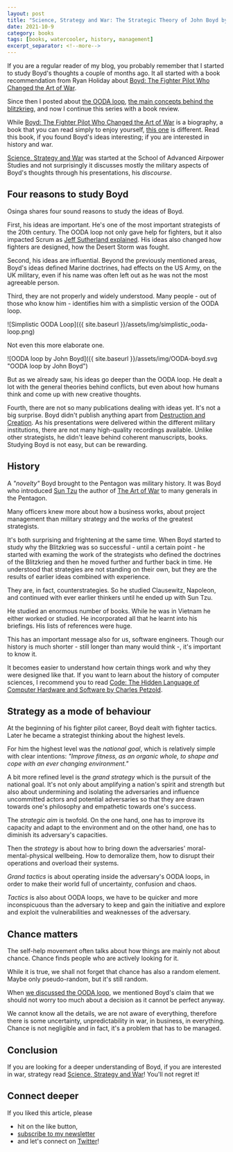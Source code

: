 ```yaml
---
layout: post
title: "Science, Strategy and War: The Strategic Theory of John Boyd by Frans Osinga"
date: 2021-10-9
category: books
tags: [books, watercooler, history, management]
excerpt_separator: <!--more-->
---
```

If you are a regular reader of my blog, you probably remember that I started to study Boyd's thoughts a couple of months ago. It all started with a book recommendation from Ryan Holiday about [Boyd: The Fighter Pilot Who Changed the Art of War](https://devreads.sandordargo.com/boyd-by-robert-coram/).

Since then I posted about [the OODA loop](https://www.sandordargo.com/blog/2021/08/25/ooda_loop_decision_making), [the main concepts behind the blitzkrieg](https://www.sandordargo.com/blog/2021/08/11/the-four-german-words), and now I continue this series with a book review.
<!--more-->

While [Boyd: The Fighter Pilot Who Changed the Art of War](https://devreads.sandordargo.com/boyd-by-robert-coram/) is a biography, a book that you can read simply to enjoy yourself, [this one](https://www.amazon.com/gp/product/0415459524/ref=as_li_qf_asin_il_tl?ie=UTF8&tag=sandordargo-20&creative=9325&linkCode=as2&creativeASIN=0415459524&linkId=30e5dcfca6ec8a448118123be8ea4705) is different. Read this book, if you found Boyd's ideas interesting; if you are interested in history and war. 

[Science, Strategy and War](https://www.amazon.com/gp/product/0415459524/ref=as_li_qf_asin_il_tl?ie=UTF8&tag=sandordargo-20&creative=9325&linkCode=as2&creativeASIN=0415459524&linkId=30e5dcfca6ec8a448118123be8ea4705) was started at the School of Advanced Airpower Studies and not surprisingly it discusses mostly the military aspects of Boyd's thoughts through his presentations, his *discourse*.

## Four reasons to study Boyd

Osinga shares four sound reasons to study the ideas of Boyd.

First, his ideas are important. He's one of the most important strategists of the 20th century. The OODA loop not only gave help for fighters, but it also impacted Scrum as [Jeff Sutherland explained](https://devreads.sandordargo.com/scrum-by-jeff-sutherland/). His ideas also changed how fighters are designed, how the Desert Storm was fought.

Second, his ideas are influential. Beyond the previously mentioned areas, Boyd's ideas defined Marine doctrines, had effects on the US Army, on the UK military, even if his name was often left out as he was not the most agreeable person.

Third, they are not properly and widely understood. Many people - out of those who know him - identifies him with a simplistic version of the OODA loop.

![Simplistic OODA Loop]({{ site.baseurl }}/assets/img/simplistic_ooda-loop.png)

Not even this more elaborate one. 

![OODA loop by John Boyd]({{ site.baseurl }}/assets/img/OODA-boyd.svg "OODA loop by John Boyd")

But as we already saw, his ideas go deeper than the OODA loop. He dealt a lot with the general theories behind conflicts, but even about how humans think and come up with new creative thoughts.

Fourth, there are not so many publications dealing with ideas yet. It's not a big surprise. Boyd didn't publish anything apart from [Destruction and Creation](https://www.johnljerz.com/superduper/tlxdownloadsiteMAIN/id354.html). As his presentations were delivered within the different military institutions, there are not many high-quality recordings available. Unlike other strategists, he didn't leave behind coherent manuscripts, books. Studying Boyd is not easy, but can be rewarding.

## History

A *"novelty"* Boyd brought to the Pentagon was military history. It was Boyd who introduced [Sun Tzu](https://en.wikipedia.org/wiki/Sun_Tzu) the author of [The Art of War](http://classics.mit.edu/Tzu/artwar.html) to many generals in the Pentagon.

Many officers knew more about how a business works, about project management than military strategy and the works of the greatest strategists.

It's both surprising and frightening at the same time. When Boyd started to study why the Blitzkrieg was so successful - until a certain point - he started with examing the work of the strategists who defined the doctrines of the Blitzkrieg and then he moved further and further back in time. He understood that strategies are not standing on their own, but they are the results of earlier ideas combined with experience. 

They are, in fact, counterstrategies. So he studied Clausewitz, Napoleon, and continued with ever earlier thinkers until he ended up with Sun Tzu.

He studied an enormous number of books. While he was in Vietnam he either worked or studied. He incorporated all that he learnt into his briefings. His lists of references were huge.

This has an important message also for us, software engineers. Though our history is much shorter - still longer than many would think -, it's important to know it.

It becomes easier to understand how certain things work and why they were designed like that. If you want to learn about the history of computer sciences, I recommend you to read [Code: The Hidden Language of Computer Hardware and Software by Charles Petzold](https://devreads.sandordargo.com/code-the-hidden-language/).

## Strategy as a mode of behaviour

At the beginning of his fighter pilot career, Boyd dealt with fighter tactics. Later he became a strategist thinking about the highest levels.

For him the highest level was the *national goal*, which is relatively simple with clear intentions: *"Improve fitness, as an organic whole, to shape and cope with an ever changing environment."*

A bit more refined level is the *grand strategy* which is the pursuit of the national goal. It's not only about amplifying a nation's spirit and strength but also about undermining and isolating the adversaries and influence uncommitted actors and potential adversaries so that they are drawn towards one's philosophy and empathetic towards one's success.

The *strategic aim* is twofold. On the one hand, one has to improve its capacity and adapt to the environment and on the other hand, one has to diminish its adversary's capacities.

Then the *strategy* is about how to bring down the adversaries' moral-mental-physical wellbeing. How to demoralize them, how to disrupt their operations and overload their systems.

*Grand tactics* is about operating inside the adversary's OODA loops, in order to make their world full of uncertainty, confusion and chaos. 

*Tactics* is also about OODA loops, we have to be quicker and more inconspicuous than the adversary to keep and gain the initiative and explore and exploit the vulnerabilities and weaknesses of the adversary.

## Chance matters

The self-help movement often talks about how things are mainly not about chance. Chance finds people who are actively looking for it.

While it is true, we shall not forget that chance has also a random element. Maybe only pseudo-random, but it's still random.

When [we discussed the OODA loop](https://www.sandordargo.com/blog/2021/08/25/ooda_loop_decision_making), we mentioned Boyd's claim that we should not worry too much about a decision as it cannot be perfect anyway.

We cannot know all the details, we are not aware of everything, therefore there is some uncertainty, unpredictability in war, in business, in everything. Chance is not negligible and in fact, it's a problem that has to be managed.

## Conclusion

If you are looking for a deeper understanding of Boyd, if you are interested in war, strategy read [Science, Strategy and War](https://www.amazon.com/gp/product/0415459524/ref=as_li_qf_asin_il_tl?ie=UTF8&tag=sandordargo-20&creative=9325&linkCode=as2&creativeASIN=0415459524&linkId=30e5dcfca6ec8a448118123be8ea4705)! You'll not regret it! 

## Connect deeper

If you liked this article, please 
- hit on the like button,  
- [subscribe to my newsletter](http://eepurl.com/gvcv1j) 
- and let's connect on [Twitter](https://twitter.com/SandorDargo)!